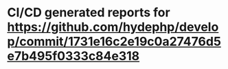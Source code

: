 # CI/CD generated reports for https://github.com/hydephp/develop/commit/1731e16c2e19c0a27476d5e7b495f0333c84e318
